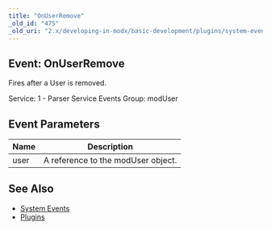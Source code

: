 ```yaml
---
title: "OnUserRemove"
_old_id: "475"
_old_uri: "2.x/developing-in-modx/basic-development/plugins/system-events/onuserremove"
---
```


## Event: OnUserRemove

Fires after a User is removed.

Service: 1 - Parser Service Events 
Group: modUser

## Event Parameters

| Name | Description                        |
| ---- | ---------------------------------- |
| user | A reference to the modUser object. |

## See Also

- [System Events](developing-in-modx/basic-development/plugins/system-events "System Events")
- [Plugins](developing-in-modx/basic-development/plugins "Plugins")